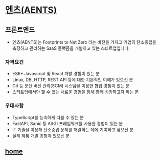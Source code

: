 # [엔츠(AENTS)](https://www.rocketpunch.com/jobs/138369/%ED%83%84%EC%86%8C%ED%9A%8C%EA%B3%84-SaaS-%ED%94%84%EB%A1%A0%ED%8A%B8%EB%B0%B1%EC%97%94%EB%93%9C-%EA%B0%9C%EB%B0%9C%EC%9E%90?utm_source=rocketpunch&utm_medium=advertisement&utm_campaign=job_ad&utm_content=job_detail)

## **프론트엔드**
 - 엔츠(AENTS)는 Footprints to Net Zero 라는 비전을 가지고 기업의 탄소중립을 측정하고 관리하는 SaaS 플랫폼을 개발하고 있는 스타트업입니다.

### 자격요건
  - ES6+ Javascript 및 React 개발 경험이 있는 분
  - Linux, DB, HTTP, REST API 등에 대한 기본적인 이해가 있으신 분
  - Git 등 분산 버전 관리(SCM) 시스템을 이용한 협업 경험이 있는 분
  - 스타트업에서만 할 수 있는 새로운 경험을 통해 함께 성장하고자 하는 분

### 우대사항
  - TypeScript를 능숙하게 다룰 수 있는 분
  - FastAPI, Sanic 등 ASGI 프레임워크를 사용한 경험이 있는 분
  - IT 기술을 이용해 탄소중립 문제를 해결하는 데에 기여하고 싶으신 분
  - 실제 제품 개발 경험이 있으신 분

## [home](/4%ED%9A%8C%EC%B0%A8_%EA%B9%80%EA%B1%B4%ED%9D%AC/4%ED%9A%8C%EC%B0%A8_%EA%B9%80%EA%B1%B4%ED%9D%AC.md)
